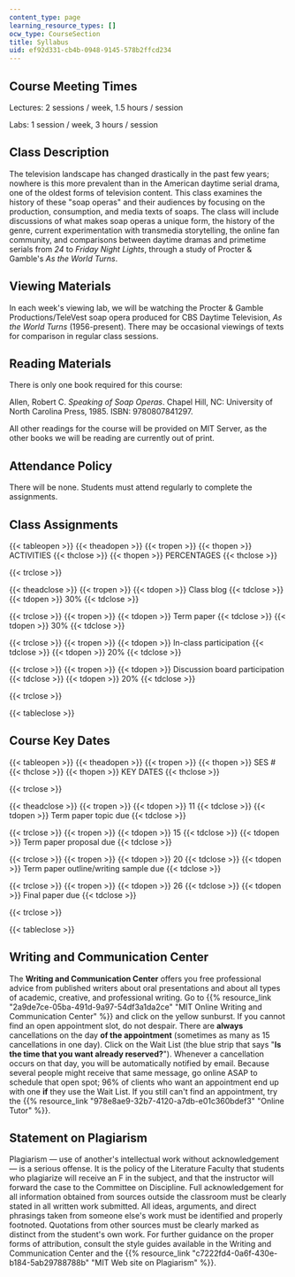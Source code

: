 ```yaml
---
content_type: page
learning_resource_types: []
ocw_type: CourseSection
title: Syllabus
uid: ef92d331-cb4b-0948-9145-578b2ffcd234
---
```


Course Meeting Times
--------------------

Lectures: 2 sessions / week, 1.5 hours / session

Labs: 1 session / week, 3 hours / session

Class Description
-----------------

The television landscape has changed drastically in the past few years; nowhere is this more prevalent than in the American daytime serial drama, one of the oldest forms of television content. This class examines the history of these "soap operas" and their audiences by focusing on the production, consumption, and media texts of soaps. The class will include discussions of what makes soap operas a unique form, the history of the genre, current experimentation with transmedia storytelling, the online fan community, and comparisons between daytime dramas and primetime serials from _24_ to _Friday Night Lights_, through a study of Procter & Gamble's _As the World Turns_.

Viewing Materials
-----------------

In each week's viewing lab, we will be watching the Procter & Gamble Productions/TeleVest soap opera produced for CBS Daytime Television, _As the World Turns_ (1956-present). There may be occasional viewings of texts for comparison in regular class sessions.

Reading Materials
-----------------

There is only one book required for this course:

Allen, Robert C. _Speaking of Soap Operas_. Chapel Hill, NC: University of North Carolina Press, 1985. ISBN: 9780807841297.

All other readings for the course will be provided on MIT Server, as the other books we will be reading are currently out of print.

Attendance Policy
-----------------

There will be none. Students must attend regularly to complete the assignments.

Class Assignments
-----------------

{{< tableopen >}}
{{< theadopen >}}
{{< tropen >}}
{{< thopen >}}
ACTIVITIES
{{< thclose >}}
{{< thopen >}}
PERCENTAGES
{{< thclose >}}

{{< trclose >}}

{{< theadclose >}}
{{< tropen >}}
{{< tdopen >}}
Class blog
{{< tdclose >}}
{{< tdopen >}}
30%
{{< tdclose >}}

{{< trclose >}}
{{< tropen >}}
{{< tdopen >}}
Term paper
{{< tdclose >}}
{{< tdopen >}}
30%
{{< tdclose >}}

{{< trclose >}}
{{< tropen >}}
{{< tdopen >}}
In-class participation
{{< tdclose >}}
{{< tdopen >}}
20%
{{< tdclose >}}

{{< trclose >}}
{{< tropen >}}
{{< tdopen >}}
Discussion board participation
{{< tdclose >}}
{{< tdopen >}}
20%
{{< tdclose >}}

{{< trclose >}}

{{< tableclose >}}

Course Key Dates
----------------

{{< tableopen >}}
{{< theadopen >}}
{{< tropen >}}
{{< thopen >}}
SES #
{{< thclose >}}
{{< thopen >}}
KEY DATES
{{< thclose >}}

{{< trclose >}}

{{< theadclose >}}
{{< tropen >}}
{{< tdopen >}}
11
{{< tdclose >}}
{{< tdopen >}}
Term paper topic due
{{< tdclose >}}

{{< trclose >}}
{{< tropen >}}
{{< tdopen >}}
15
{{< tdclose >}}
{{< tdopen >}}
Term paper proposal due
{{< tdclose >}}

{{< trclose >}}
{{< tropen >}}
{{< tdopen >}}
20
{{< tdclose >}}
{{< tdopen >}}
Term paper outline/writing sample due
{{< tdclose >}}

{{< trclose >}}
{{< tropen >}}
{{< tdopen >}}
26
{{< tdclose >}}
{{< tdopen >}}
Final paper due
{{< tdclose >}}

{{< trclose >}}

{{< tableclose >}}

Writing and Communication Center
--------------------------------

The **Writing and Communication Center** offers you free professional advice from published writers about oral presentations and about all types of academic, creative, and professional writing. Go to {{% resource_link "2a9de7ce-05ba-491d-9a97-54df3a1da2ce" "MIT Online Writing and Communication Center" %}} and click on the yellow sunburst. If you cannot find an open appointment slot, do not despair. There are **always** cancellations on the day **of the appointment** (sometimes as many as 15 cancellations in one day). Click on the Wait List (the blue strip that says "**Is the time that you want already reserved?**"). Whenever a cancellation occurs on that day, you will be automatically notified by email. Because several people might receive that same message, go online ASAP to schedule that open spot; 96% of clients who want an appointment end up with one **if** they use the Wait List. If you still can't find an appointment, try the {{% resource_link "978e8ae9-32b7-4120-a7db-e01c360bdef3" "Online Tutor" %}}.

Statement on Plagiarism
-----------------------

Plagiarism — use of another's intellectual work without acknowledgement — is a serious offense. It is the policy of the Literature Faculty that students who plagiarize will receive an F in the subject, and that the instructor will forward the case to the Committee on Discipline. Full acknowledgement for all information obtained from sources outside the classroom must be clearly stated in all written work submitted. All ideas, arguments, and direct phrasings taken from someone else's work must be identified and properly footnoted. Quotations from other sources must be clearly marked as distinct from the student's own work. For further guidance on the proper forms of attribution, consult the style guides available in the Writing and Communication Center and the {{% resource_link "c7222fd4-0a6f-430e-b184-5ab29788788b" "MIT Web site on Plagiarism" %}}.